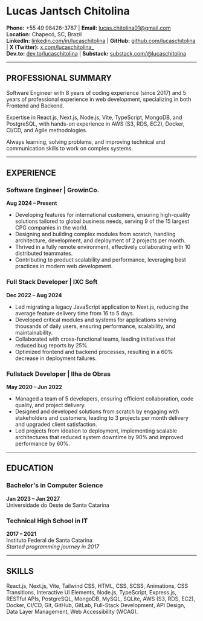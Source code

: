 # Lucas Jantsch Chitolina

**Phone:** +55 49 98426-3787 | **Email:** lucas.chitolina01@gmail.com  
**Location:** Chapecó, SC, Brazil  
**LinkedIn:** [linkedin.com/in/lucaschitolina](#) | **GitHub:** [github.com/lucaschitolina](#) | **X (Twitter):** [x.com/lucaschitolina\_](https://x.com/lucaschitolina_)  
**Dev.to:** [dev.to/lucaschitolina](https://dev.to/lucaschitolina) | **Substack:** [substack.com/@lucaschitolina](https://substack.com/@lucaschitolina)

---

## PROFESSIONAL SUMMARY

Software Engineer with 8 years of coding experience (since 2017) and 5 years of professional experience in web development, specializing in both Frontend and Backend.

Expertise in React.js, Next.js, Node.js, Vite, TypeScript, MongoDB, and PostgreSQL, with hands-on experience in AWS (S3, RDS, EC2), Docker, CI/CD, and Agile methodologies.

Always learning, solving problems, and improving technical and communication skills to work on complex systems.

---

## EXPERIENCE

### Software Engineer | GrowinCo.

**Aug 2024 – Present**

- Developing features for international customers, ensuring high-quality solutions tailored to global business needs, serving 9 of the 15 largest CPG companies in the world.
- Designing and building complex modules from scratch, handling architecture, development, and deployment of 2 projects per month.
- Thrived in a fully remote environment, effectively collaborating with 10 distributed teammates.
- Contributing to product scalability and performance, leveraging best practices in modern web development.

### Full Stack Developer | IXC Soft

**Dec 2022 – Aug 2024**

- Led migrating a legacy JavaScript application to Next.js, reducing the average feature delivery time from 16 to 5 days.
- Developed critical modules and systems for applications serving thousands of daily users, ensuring performance, scalability, and maintainability.
- Collaborated with cross-functional teams, leading initiatives that reduced bug reports by 25%.
- Optimized frontend and backend processes, resulting in a 60% decrease in deployment failures.

### Fullstack Developer | Ilha de Obras

**May 2020 – Jun 2022**

- Managed a team of 5 developers, ensuring efficient collaboration, code quality, and project delivery.
- Designed and developed solutions from scratch by engaging with stakeholders and customers, leading to 3 projects per month delivery and upgraded client satisfaction.
- Led projects from ideation to deployment, implementing scalable architectures that reduced system downtime by 90% and improved performance by 60%.

---

## EDUCATION

### Bachelor's in Computer Science

**Jan 2023 – Jan 2027**  
Universidade do Oeste de Santa Catarina

### Technical High School in IT

**2017 – 2021**  
Instituto Federal de Santa Catarina  
_Started programming journey in 2017_

---

## SKILLS

React.js, Next.js, Vite, Tailwind CSS, HTML, CSS, SCSS, Animations, CSS Transitions, Interactive UI Elements, Node.js, TypeScript, Express.js, RESTful APIs, PostgreSQL, MongoDB, MySQL, SQLite, AWS (S3, RDS, EC2), Docker, CI/CD, Git, GitHub, GitLab, Full-Stack Development, API Design, Data Layer Management, Web Accessibility (WCAG).

